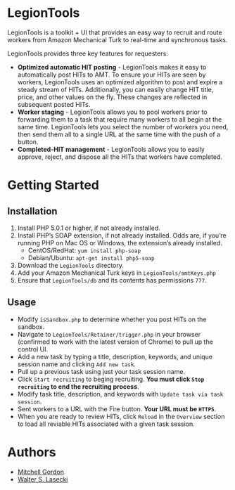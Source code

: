 # LegionTools
LegionTools is a toolkit + UI that provides an easy way to recruit and route workers from Amazon Mechanical Turk to real-time and synchronous tasks.

LegionTools provides three key features for requesters:

* **Optimized automatic HIT posting** - LegionTools makes it easy to automatically post HITs to AMT. To ensure your HITs are seen by workers, LegionTools uses an optimized algorithm to post and expire a steady stream of HITs. Additionally, you can easily change HIT title, price, and other values on the fly. These changes are reflected in subsequent posted HITs.
* **Worker staging** - LegionTools allows you to pool workers prior to forwarding them to a task that require many workers to all begin at the same time. LegionTools lets you select the number of workers you need, then send them all to a single URL at the same time with the push of a button. 
* **Completed-HIT management** - LegionTools allows you to easily approve, reject, and dispose all the HITs that workers have completed.

# Getting Started
## Installation
1. Install PHP 5.0.1 or higher, if not already installed.
2. Install PHP’s SOAP extension, if not already installed. Odds are, if you’re running PHP on Mac OS or Windows, the extension’s already installed.
	* CentOS/RedHat: `yum install php-soap`
	* Debian/Ubuntu: `apt-get install php5-soap`
3. Download the `LegionTools` directory.
4. Add your Amazon Mechanical Turk keys in `LegionTools/amtKeys.php`
5. Ensure that `LegionTools/db` and its contents has permissions `777`.

## Usage
* Modify `isSandbox.php` to determine whether you post HITs on the sandbox.
* Navigate to `LegionTools/Retainer/trigger.php` in your browser (confirmed to work with the latest version of Chrome) to pull up the control UI.
* Add a new task by typing a title, description, keywords, and unique session name and clicking `Add new task`.
* Pull up a previous task using just your task session name.
* Click `Start recruiting` to beging recruiting. **You must click `Stop recruiting` to end the recruiting process**.
* Modify task title, description, and keywords with `Update task via task session`.
* Sent workers to a URL with the Fire button. **Your URL must be `HTTPS`**. 
* When you are ready to review HITs, click `Reload` in the `Overview` section to load all reviable HITs associated with a given task session.

# Authors
* [Mitchell Gordon](http://mgordon.me/ "Mitchell Gordon")
* [Walter S. Lasecki](http://wslasecki.com/ "Walter S. Lasecki")
